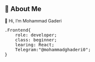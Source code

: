 ## 🔱 About Me
👋 Hi, I’m Mohammad Gaderi
<pre>
.Frontend{
    role: developer;
    class: beginner;
    learing: React;
    Telegram:"@mohammadghaderi0";
}




